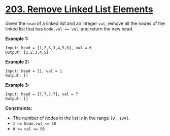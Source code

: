 # [203. Remove Linked List Elements](https://leetcode.com/problems/remove-linked-list-elements/)

Given the `head` of a linked list and an integer `val`, remove all the nodes of the linked list that has `Node.val == val`, and return the new head.


**Example 1:**
```
Input: head = [1,2,6,3,4,5,6], val = 6
Output: [1,2,3,4,5]
```

**Example 2:**
```
Input: head = [], val = 1
Output: []
```

**Example 3:**
```
Input: head = [7,7,7,7], val = 7
Output: []
```

**Constraints:**

* The number of nodes in the list is in the range `[0, 104]`.
* `1 <= Node.val <= 50`
* `0 <= val <= 50`